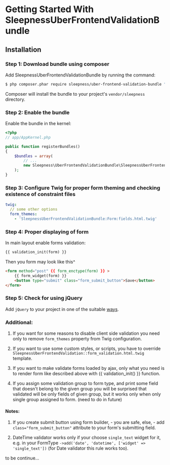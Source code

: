Getting Started With SleepnessUberFrontendValidationBundle
==================================

## Installation

### Step 1: Download bundle using composer

Add SleepnessUberFrontendValidationBundle by running the command:

``` bash
$ php composer.phar require sleepness/uber-frontend-validation-bundle "@dev"
```

Composer will install the bundle to your project's `vendor/sleepness` directory.

### Step 2: Enable the bundle

Enable the bundle in the kernel:

``` php
<?php
// app/AppKernel.php

public function registerBundles()
{
    $bundles = array(
        // ...
        new Sleepness\UberFrontendValidationBundle\SleepnessUberFrontendValidationBundle(),
    );
}
```

### Step 3: Configure Twig for proper form theming and checking existence of constraint files

```yml
twig:
  // some other options
  form_themes:
    - 'SleepnessUberFrontendValidationBundle:Form:fields.html.twig'
```

### Step 4: Proper displaying of form

In main layout enable forms validation:

```html
{{ validation_init(form) }}

```

Then you form may look like this^

```html
<form method="post" {{ form_enctype(form) }} >
    {{ form_widget(form) }}
    <button type="submit" class="form_submit_button">Save</button>
</form>
```

### Step 5: Check for using jQuery

Add `jQuery` to your project in one of the suitable [ways](http://jquery.com/download/).

### Additional:

1) If you want for some reasons to disable client side validation you need only to remove `form_themes` property from Twig configuration.

2) If you want to use some custom styles, or scripts, you have to override `SleepnessUberFrontendValidation::form_validation.html.twig` template.

3) If you want to make validate forms loaded by ajax, only what you need is to render form like described above with {{ validation_init() }} function.

4) If you assign some validation group to form type, and print some field that doesn't belong to the given group you will be surprised that validated will be only fields of given group,
   but it works only when only single group assigned to form. (need to do in future)

#### Notes:

1) If you create submit button using form builder, - you are safe, else, - add `class="form_submit_button"` attribute to your form's submitting field.

2) DateTime validator works only if your choose `single_text` widget for it, e.g. in your FormType
`->add('date', 'datetime', ['widget' => 'single_text'])` (for Date validator this rule works too).

to be continue...
